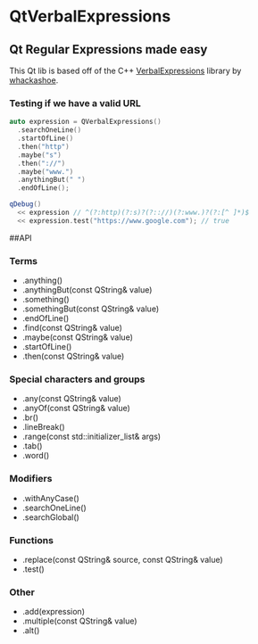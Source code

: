 QtVerbalExpressions
===================

## Qt Regular Expressions made easy

This Qt lib is based off of the C++ [VerbalExpressions](https://github.com/VerbalExpressions/CppVerbalExpressions) library by [whackashoe](https://github.com/whackashoe).

### Testing if we have a valid URL

```cpp
auto expression = QVerbalExpressions()
  .searchOneLine()
  .startOfLine()
  .then("http")
  .maybe("s")
  .then("://")
  .maybe("www.")
  .anythingBut(" ")
  .endOfLine();

qDebug()
  << expression // ^(?:http)(?:s)?(?:://)(?:www.)?(?:[^ ]*)$
  << expression.test("https://www.google.com"); // true
```

##API 

### Terms
* .anything()
* .anythingBut(const QString& value)
* .something()
* .somethingBut(const QString& value)
* .endOfLine()
* .find(const QString& value)
* .maybe(const QString& value)
* .startOfLine()
* .then(const QString& value)

### Special characters and groups
* .any(const QString& value)
* .anyOf(const QString& value)
* .br()
* .lineBreak()
* .range(const std::initializer_list<QString>& args)
* .tab()
* .word()

### Modifiers
* .withAnyCase()
* .searchOneLine()
* .searchGlobal()

### Functions
* .replace(const QString& source, const QString& value)
* .test()

### Other
* .add(expression)
* .multiple(const QString& value)
* .alt()
